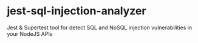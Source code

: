 # jest-sql-injection-analyzer
Jest &amp; Supertest tool for detect SQL and NoSQL injection vulnerabilities in your NodeJS APIs
